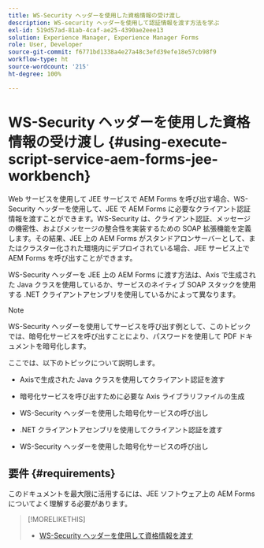 ```yaml
---
title: WS-Security ヘッダーを使用した資格情報の受け渡し
description: WS-security ヘッダーを使用して認証情報を渡す方法を学ぶ
exl-id: 519d57ad-81ab-4caf-ae25-4390ae2eee13
solution: Experience Manager, Experience Manager Forms
role: User, Developer
source-git-commit: f6771bd1338a4e27a48c3efd39efe18e57cb98f9
workflow-type: ht
source-wordcount: '215'
ht-degree: 100%

---
```


# WS-Security ヘッダーを使用した資格情報の受け渡し {#using-execute-script-service-aem-forms-jee-workbench}

Web サービスを使用して JEE サービスで AEM Forms を呼び出す場合、WS-Security ヘッダーを使用して、JEE で AEM Forms に必要なクライアント認証情報を渡すことができます。WS-Security は、クライアント認証、メッセージの機密性、およびメッセージの整合性を実装するための SOAP 拡張機能を定義します。その結果、JEE 上の AEM Forms がスタンドアロンサーバーとして、またはクラスター化された環境内にデプロイされている場合、JEE サービス上で AEM Forms を呼び出すことができます。

WS-Security ヘッダーを JEE 上の AEM Forms に渡す方法は、Axis で生成された Java クラスを使用しているか、サービスのネイティブ SOAP スタックを使用する .NET クライアントアセンブリを使用しているかによって異なります。

>[!NOTE]
>
>WS-Security ヘッダーを使用してサービスを呼び出す例として、このトピックでは、暗号化サービスを呼び出すことにより、パスワードを使用して PDF ドキュメントを暗号化します。

ここでは、以下のトピックについて説明します。

* Axisで生成された Java クラスを使用してクライアント認証を渡す

* 暗号化サービスを呼び出すために必要な Axis ライブラリファイルの生成

* WS-Security ヘッダーを使用した暗号化サービスの呼び出し

* .NET クライアントアセンブリを使用してクライアント認証を渡す

* WS-Security ヘッダーを使用した暗号化サービスの呼び出し


## 要件 {#requirements}

このドキュメントを最大限に活用するには、JEE ソフトウェア上の AEM Forms についてよく理解する必要があります。

>[!MORELIKETHIS]
>
>* [WS-Security ヘッダーを使用して資格情報を渡す](assets/passing-credentials-using-ws-security-headers.pdf)
